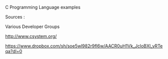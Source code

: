 C Programming Language examples

Sources :

Various Developer Groups

http://www.csystem.org/

https://www.dropbox.com/sh/soe5wl982r9fl6w/AACR0uH1Vk_JcloBXl_yRTeqa?dl=0